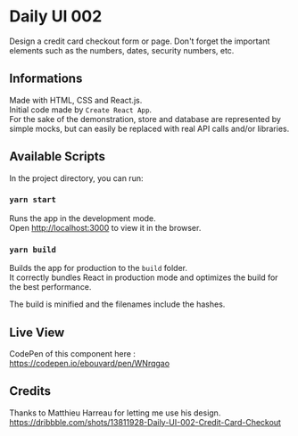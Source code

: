 # Daily UI 002

Design a credit card checkout form or page. Don't forget the important elements such as the numbers, dates, security numbers, etc.

## Informations

Made with HTML, CSS and React.js.\
Initial code made by `Create React App`.\
For the sake of the demonstration, store and database are represented by simple mocks, but can easily be replaced with real API calls and/or libraries.

## Available Scripts

In the project directory, you can run:

### `yarn start`

Runs the app in the development mode.\
Open [http://localhost:3000](http://localhost:3000) to view it in the browser.

### `yarn build`

Builds the app for production to the `build` folder.\
It correctly bundles React in production mode and optimizes the build for the best performance.

The build is minified and the filenames include the hashes.

## Live View

CodePen of this component here :\
https://codepen.io/ebouvard/pen/WNrqgao

## Credits

Thanks to Matthieu Harreau for letting me use his design.\
https://dribbble.com/shots/13811928-Daily-UI-002-Credit-Card-Checkout
